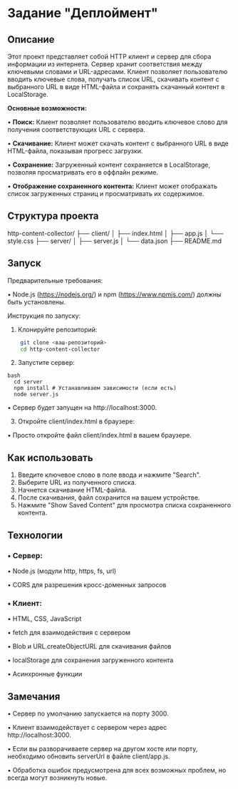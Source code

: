 # Задание "Деплоймент"

## Описание

Этот проект представляет собой HTTP клиент и сервер для сбора информации из интернета.
Сервер хранит соответствия между ключевыми словами и URL-адресами. Клиент позволяет пользователю вводить ключевые слова, получать список URL, скачивать контент с выбранного URL в виде HTML-файла и сохранять скачанный контент в LocalStorage.

**Основные возможности:**

•   **Поиск:** Клиент позволяет пользователю вводить ключевое слово для получения соответствующих URL с сервера.

•   **Скачивание:** Клиент может скачать контент с выбранного URL в виде HTML-файла, показывая прогресс загрузки.

•   **Сохранение:** Загруженный контент сохраняется в LocalStorage, позволяя просматривать его в оффлайн режиме.

•   **Отображение сохраненного контента:** Клиент может отображать список загруженных страниц и просматривать их содержимое.

## Структура проекта
http-content-collector/
├── client/
│  ├── index.html
│  ├── app.js
│  └── style.css
├── server/
│  ├── server.js
│  └── data.json
├── README.md

## Запуск

Предварительные требования:

•  Node.js (https://nodejs.org/) и npm (https://www.npmjs.com/) должны быть установлены.

Инструкция по запуску:

1. Клонируйте репозиторий:

  
```bash
    git clone <ваш-репозиторий>
    cd http-content-collector

```
2. Запустите сервер:

  
```
bash
  cd server
  npm install # Устанавливаем зависимости (если есть)
  node server.js
  ```
  •  Сервер будет запущен на http://localhost:3000.

3. Откройте client/index.html в браузере:

  •  Просто откройте файл client/index.html в вашем браузере.

## Как использовать

1. Введите ключевое слово в поле ввода и нажмите "Search".
2. Выберите URL из полученного списка.
3. Начнется скачивание HTML-файла.
4. После скачивания, файл сохранится на вашем устройстве.
5. Нажмите "Show Saved Content" для просмотра списка сохраненного контента.

## Технологии

### •  Сервер:

  •  Node.js (модули http, https, fs, url)

  •  CORS для разрешения кросс-доменных запросов

### •  Клиент:

  •  HTML, CSS, JavaScript

  •  fetch для взаимодействия с сервером

  •  Blob и URL.createObjectURL для скачивания файлов

  •  localStorage для сохранения загруженного контента

  •  Асинхронные функции

## Замечания

•  Сервер по умолчанию запускается на порту 3000.

•  Клиент взаимодействует с сервером через адрес http://localhost:3000.

•  Если вы разворачиваете сервер на другом хосте или порту, необходимо обновить serverUrl в файле client/app.js.

•  Обработка ошибок предусмотрена для всех возможных проблем, но всегда могут возникнуть новые.